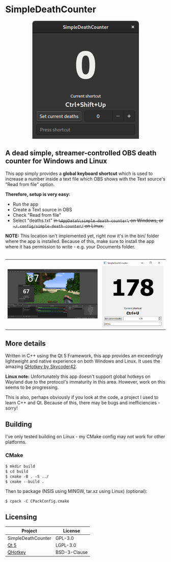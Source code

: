 # SimpleDeathCounter

<p align="center">
  <img src="/img/linux-showcase.png" alt="Linux Showcase">
</p>

## A dead simple, streamer-controlled OBS death counter for Windows and Linux

This app simply provides a **global keyboard shortcut** which is used to increase a number inside a text file which OBS shows with the Text source's "Read from file" option.

**Therefore, setup is very easy:** 
- Run the app
- Create a Text source in OBS
- Check "Read from file"
- Select "deaths.txt" ~~in `%AppData%\simple-death-counter\` on Windows, or `~/.config/simple-death-counter/` on Linux.~~

**NOTE:** This location isn't implemented yet, right now it's in the bin/ folder where the app is installed. Because of this, make sure to install the app where it has permission to write - e.g. your Documents folder.<br/><br/>

<table>
  <tr>
    <td>
      <img src="/img/obs-showcase.png" alt="OBS Showcase">
    </td>
    <td>
      <img src="/img/windows-showcase.png" alt="Windows Showcase" width="700px">
    </td>
  </tr>
</table>

## More details
Written in C++ using the Qt 5 Framework, this app provides an exceedingly lightweight and native experience on both Windows and Linux. It uses the amazing [QHotkey by Skycoder42](https://github.com/Skycoder42/QHotkey).

**Linux note:** Unfortunately this app doesn't support global hotkeys on Wayland due to the protocol's immaturity in this area. However, work on this seems to be progressing.

This is also, perhaps obviously if you look at the code, a project I used to learn C++ and Qt. Because of this, there may be bugs and inefficiencies - sorry!

## Building
I've only tested building on Linux - my CMake config may not work for other platforms.
### CMake
```
$ mkdir build
$ cd build
$ cmake -B . -S ../
$ cmake --build .
```
Then to package (NSIS using MINGW, tar.xz using Linux) (optional):
```
$ cpack -C CPackConfig.cmake
```

## Licensing
Project|License
-------|--------
SimpleDeathCounter|GPL-3.0
[Qt 5](https://doc.qt.io/qt-5/)|LGPL-3.0
[QHotkey](https://github.com/Skycoder42/QHotkey)|BSD-3-Clause
